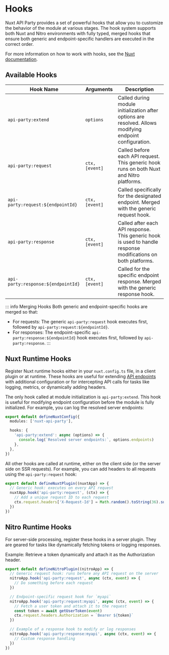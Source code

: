# Hooks

Nuxt API Party provides a set of powerful hooks that allow you to customize the behavior of the module at various stages. The hook system supports both Nuxt and Nitro environments with fully typed, merged hooks that ensure both generic and endpoint-specific handlers are executed in the correct order.

For more information on how to work with hooks, see the [Nuxt documentation](https://nuxt.com/docs/guide/going-further/hooks).

## Available Hooks

| Hook Name                          | Arguments           | Description                                                                                              |
| ---------------------------------- | ------------------- | -------------------------------------------------------------------------------------------------------- |
| `api-party:extend`                 | `options`           | Called during module initialization after options are resolved. Allows modifying endpoint configuration. |
| `api-party:request`                | `ctx, [event]`      | Called before each API request. This generic hook runs on both Nuxt and Nitro platforms. |
| `api-party:request:${endpointId}`  | `ctx, [event]`      | Called specifically for the designated endpoint. Merged with the generic request hook. |
| `api-party:response`               | `ctx, [event]`      | Called after each API response. This generic hook is used to handle response modifications on both platforms. |
| `api-party:response:${endpointId}` | `ctx, [event]`      | Called for the specific endpoint response. Merged with the generic response hook. |

::: info Merging Hooks
Both generic and endpoint-specific hooks are merged so that:

- For requests: The generic `api-party:request` hook executes first, followed by `api-party:request:${endpointId}`.
- For responses: The endpoint-specific `api-party:response:${endpointId}` hook executes first, followed by `api-party:response`.
:::

## Nuxt Runtime Hooks

Register Nuxt runtime hooks either in your `nuxt.config.ts` file, in a client plugin or at runtime. These hooks are useful for extending [API endpoints](/config/#apiparty-endpoints) with additional configuration or for intercepting API calls for tasks like logging, metrics, or dynamically adding headers.

The only hook called at module initialization is `api-party:extend`. This hook is useful for modifying endpoint configuration before the module is fully initialized. For example, you can log the resolved server endpoints:

```ts [nuxt.config.ts]
export default defineNuxtConfig({
  modules: ['nuxt-api-party'],

  hooks: {
    'api-party:extend': async (options) => {
      console.log(`Resolved server endpoints:`, options.endpoints)
    },
  },
})
```

All other hooks are called at runtime, either on the client side (or the server side on SSR requests). For example, you can add headers to all requests using the `api-party:request` hook:

```ts [plugins/my-plugin.ts]
export default defineNuxtPlugin((nuxtApp) => {
  // Generic hook: executes on every API request
  nuxtApp.hook('api-party:request', (ctx) => {
    // Add a unique request ID to each request
    ctx.request.headers['X-Request-Id'] = Math.random().toString(36).substring(7)
  })
})
```

## Nitro Runtime Hooks

For server-side processing, register these hooks in a server plugin. They are geared for tasks like dynamically fetching tokens or logging responses.

Example: Retrieve a token dynamically and attach it as the Authorization header.

```ts [server/plugins/my-plugin.ts]
export default defineNitroPlugin((nitroApp) => {
  // Generic request hook: runs before any API request on the server
  nitroApp.hook('api-party:request', async (ctx, event) => {
    // Do something before each request
  })

  // Endpoint-specific request hook for `myapi`
  nitroApp.hook('api-party:request:myapi', async (ctx, event) => {
    // Fetch a user token and attach it to the request
    const token = await getUserToken(event)
    ctx.request.headers.Authorization = `Bearer ${token}`
  })

  // Example of a response hook to modify or log responses
  nitroApp.hook('api-party:response:myapi', async (ctx, event) => {
    // Custom response handling
  })
})
```
